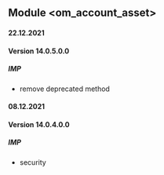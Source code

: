 ## Module <om_account_asset>

#### 22.12.2021
#### Version 14.0.5.0.0
##### IMP
- remove deprecated method

#### 08.12.2021
#### Version 14.0.4.0.0
##### IMP
- security
